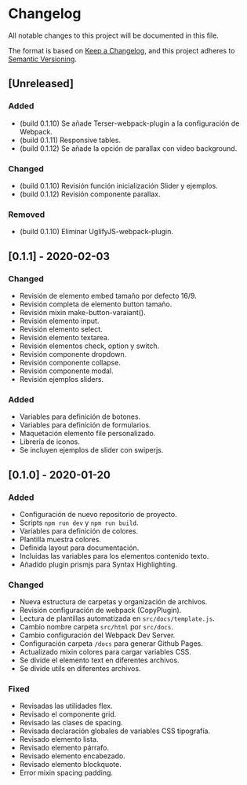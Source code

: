 # Changelog
All notable changes to this project will be documented in this file.

The format is based on [Keep a Changelog](https://keepachangelog.com/en/1.0.0/),
and this project adheres to [Semantic Versioning](https://semver.org/spec/v2.0.0.html).

## [Unreleased]

### Added
- (build 0.1.10) Se añade Terser-webpack-plugin a la configuración de Webpack.
- (build 0.1.11) Responsive tables.
- (build 0.1.12) Se añade la opción de parallax con video background.

### Changed
- (build 0.1.10) Revisión función inicialización Slider y ejemplos.
- (build 0.1.12) Revisión componente parallax.

### Removed
- (build 0.1.10) Eliminar UglifyJS-webpack-plugin.


## [0.1.1] - 2020-02-03

### Changed
- Revisión de elemento embed tamaño por defecto 16/9.
- Revisión completa de elemento button tamaño.
- Revisión mixin make-button-varaiant().
- Revisión elemento input.
- Revisión elemento select.
- Revisión elemento textarea.
- Revisión elementos check, option y switch.
- Revisión componente dropdown.
- Revisión componente collapse.
- Revisión componente modal.
- Revisión ejemplos sliders.

### Added
- Variables para definición de botones.
- Variables para definición de formularios.
- Maquetación elemento file personalizado.
- Librería de iconos.
- Se incluyen ejemplos de slider con swiperjs.


## [0.1.0] - 2020-01-20

### Added
- Configuración de nuevo repositorio de proyecto.
- Scripts `npm run dev` y `npm run build`.
- Variables para definición de colores.
- Plantilla muestra colores.
- Definida layout para documentación.
- Incluidas las variables para los elementos contenido texto.
- Añadido plugin prismjs para Syntax Highlighting.


### Changed
- Nueva estructura de carpetas y organización de archivos.
- Revisión configuración de webpack (CopyPlugin).
- Lectura de plantillas automatizada en `src/docs/template.js`.
- Cambio nombre carpeta `src/html` por `src/docs`.
- Cambio configuración del Webpack Dev Server.
- Configuración carpeta `/docs` para generar Github Pages.
- Actualizado mixin colores para cargar variables CSS.
- Se divide el elemento text en diferentes archivos.
- Se divide utils en diferentes archivos.

### Fixed
- Revisadas las utilidades flex.
- Revisado el componente grid.
- Revisado las clases de spacing.
- Revisada declaración globales de variables CSS tipografía.
- Revisado elemento lista.
- Revisado elemento párrafo.
- Revisado elemento encabezado.
- Revisado elemento blockquote.
- Error mixin spacing padding.
